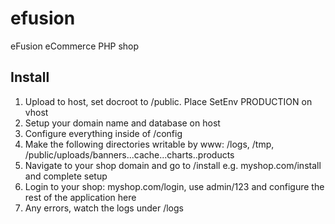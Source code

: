 efusion
=======

eFusion eCommerce PHP shop

Install
-------
1. Upload to host, set docroot to /public. Place SetEnv PRODUCTION on vhost
2. Setup your domain name and database on host
3. Configure everything inside of /config
4. Make the following directories writable by www: /logs, /tmp, /public/uploads/banners...cache...charts..products
5. Navigate to your shop domain and go to /install e.g. myshop.com/install and complete setup
6. Login to your shop: myshop.com/login, use admin/123 and configure the rest of the application here
7. Any errors, watch the logs under /logs
